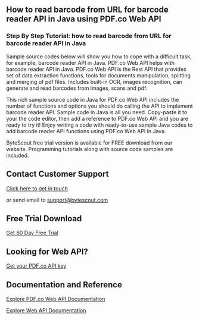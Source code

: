 ## How to read barcode from URL for barcode reader API in Java using PDF.co Web API

### Step By Step Tutorial: how to read barcode from URL for barcode reader API in Java

Sample source codes below will show you how to cope with a difficult task, for example, barcode reader API in Java. PDF.co Web API helps with barcode reader API in Java. PDF.co Web API is the Rest API that provides set of data extraction functions, tools for documents manipulation, splitting and merging of pdf files. Includes built-in OCR, images recognition, can generate and read barcodes from images, scans and pdf.

This rich sample source code in Java for PDF.co Web API includes the number of functions and options you should do calling the API to implement barcode reader API. Sample code in Java is all you need. Copy-paste it to your the code editor, then add a reference to PDF.co Web API and you are ready to try it! Enjoy writing a code with ready-to-use sample Java codes to add barcode reader API functions using PDF.co Web API in Java.

ByteScout free trial version is available for FREE download from our website. Programming tutorials along with source code samples are included.

## Contact Customer Support

[Click here to get in touch](https://bytescout.zendesk.com/hc/en-us/requests/new?subject=PDF.co%20Web%20API%20Question)

or send email to [support@bytescout.com](mailto:support@bytescout.com?subject=PDF.co%20Web%20API%20Question) 

## Free Trial Download

[Get 60 Day Free Trial](https://bytescout.com/download/web-installer?utm_source=github-readme)

## Looking for Web API? 

[Get your PDF.co API key](https://pdf.co/documentation/api?utm_source=github-readme)

## Documentation and Reference

[Explore PDF.co Web API Documentation](https://bytescout.com/documentation/index.html?utm_source=github-readme)

[Explore Web API Documentation](https://pdf.co/documentation/api?utm_source=github-readme)